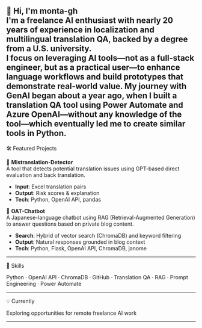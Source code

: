 👋 Hi, I'm monta-gh  
I'm a freelance AI enthusiast with nearly 20 years of experience in localization and multilingual translation QA, backed by a degree from a U.S. university.  
I focus on leveraging AI tools—not as a full-stack engineer, but as a practical user—to enhance language workflows and build prototypes that demonstrate real-world value.
My journey with GenAI began about a year ago, when I built a translation QA tool using Power Automate and Azure OpenAI—without any knowledge of the tool—which eventually led me to create similar tools in Python.
---

🛠 Featured Projects

🔎 **Mistranslation-Detector**  
A tool that detects potential translation issues using GPT-based direct evaluation and back translation.  
- **Input**: Excel translation pairs  
- **Output**: Risk scores & explanation  
- **Tech**: Python, OpenAI API, pandas

🤖 **OAT-Chatbot**  
A Japanese-language chatbot using RAG (Retrieval-Augmented Generation) to answer questions based on private blog content.  
- **Search**: Hybrid of vector search (ChromaDB) and keyword filtering  
- **Output**: Natural responses grounded in blog context  
- **Tech**: Python, Flask, OpenAI API, ChromaDB, janome

---

🧰 Skills  

Python · OpenAI API · ChromaDB · GitHub · Translation QA · RAG · Prompt Engineering · Power Automate

---

💡 Currently  

Exploring opportunities for remote freelance AI work

---
